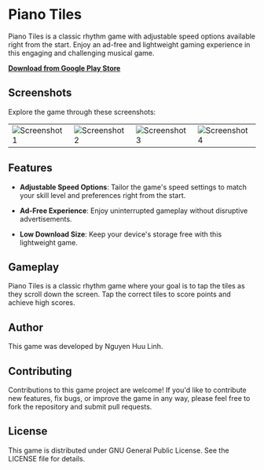 # Piano Tiles

Piano Tiles is a classic rhythm game with adjustable speed options available right from the start. Enjoy an ad-free and lightweight gaming experience in this engaging and challenging musical game.

**[Download from Google Play Store](https://play.google.com/store/apps/details?id=com.tayyar.tiletap)**

## Screenshots

Explore the game through these screenshots:

<table>
  <tr>
    <td>
      <img src="https://github.com/atillaturkmen/piano-tiles/assets/59166549/eef59431-4153-46ee-bd5c-2c2f88a9054d" alt="Screenshot 1">
    </td>
    <td>
      <img src="https://github.com/atillaturkmen/piano-tiles/assets/59166549/bdd04bdd-5311-4970-8424-caa85c391992" alt="Screenshot 2">
    </td>
    <td>
      <img src="https://github.com/atillaturkmen/piano-tiles/assets/59166549/b2069d0a-70ce-4880-a198-77474ea818ac" alt="Screenshot 3">
    </td>
    <td>
      <img src="https://github.com/atillaturkmen/piano-tiles/assets/59166549/267c6783-ebe2-4065-b639-1f88c28935f1" alt="Screenshot 4">
    </td>
  </tr>
</table>

## Features

- **Adjustable Speed Options**: Tailor the game's speed settings to match your skill level and preferences right from the start.

- **Ad-Free Experience**: Enjoy uninterrupted gameplay without disruptive advertisements.

- **Low Download Size**: Keep your device's storage free with this lightweight game.

## Gameplay

Piano Tiles is a classic rhythm game where your goal is to tap the tiles as they scroll down the screen. Tap the correct tiles to score points and achieve high scores.

## Author

This game was developed by Nguyen Huu Linh.

## Contributing

Contributions to this game project are welcome! If you'd like to contribute new features, fix bugs, or improve the game in any way, please feel free to fork the repository and submit pull requests.

## License

This game is distributed under GNU General Public License. See the LICENSE file for details.
